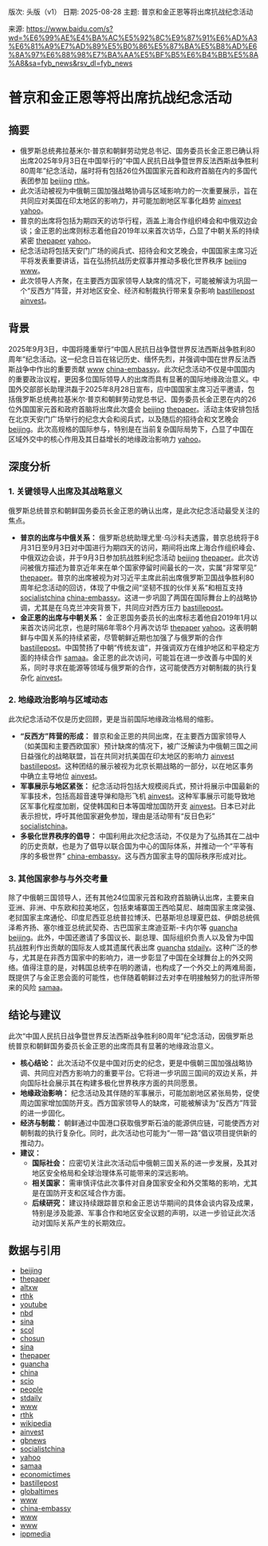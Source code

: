 版次: 头版（v1）
日期: 2025-08-28
主题: 普京和金正恩等将出席抗战纪念活动

来源: https://www.baidu.com/s?wd=%E6%99%AE%E4%BA%AC%E5%92%8C%E9%87%91%E6%AD%A3%E6%81%A9%E7%AD%89%E5%B0%86%E5%87%BA%E5%B8%AD%E6%8A%97%E6%88%98%E7%BA%AA%E5%BF%B5%E6%B4%BB%E5%8A%A8&sa=fyb_news&rsv_dl=fyb_news

# 普京和金正恩等将出席抗战纪念活动

## 摘要
- 俄罗斯总统弗拉基米尔·普京和朝鲜劳动党总书记、国务委员长金正恩已确认将出席2025年9月3日在中国举行的“中国人民抗日战争暨世界反法西斯战争胜利80周年”纪念活动，届时将有包括26位外国国家元首和政府首脑在内的多国代表团参加 [beijing](https://vertexaisearch.cloud.google.com/grounding-api-redirect/AUZIYQFI4HEfHfOhgC9TJXo1HsF749D6Jfle2u8XQZg2yHEZvJi4LHCmxWT5yxwJmpO20gNf73lOSJvwGZdJ-sAKOg-6CcYew22NfPd3r-6gs328tkqgHVdkX46ixRpkQpR_OyjpkW5L3hVNWia6kT0Dh-13NA-crMY4Ja8-IRHnnkMnaTY=) [rthk](https://vertexaisearch.cloud.google.com/grounding-api-redirect/AUZIYQFDODBmn7yyWJtaTvGAjz2zylry597UZ3uBYhWjIpFJ6i0_p8tRtY8pe8iC7aiMdWIZQ1TZRc4M9yscS0Dfln68hBUdqMnALk16nmsgOiPcITcSCDNH29JwHj0OAnPCKop68LjQiq2M3nxD-rQwOZ51kN0T9s1L_uBK)。
- 此次活动被视为中俄朝三国加强战略协调与区域影响力的一次重要展示，旨在共同应对美国在印太地区的影响力，并可能加剧地区军事化趋势 [ainvest](https://vertexaisearch.cloud.google.com/grounding-api-redirect/AUZIYQESnithEVifrdF7CGWhz-GAJFN8ArYhqM_13atNnBQFdSAuDld-heAFSRQGgLCOcDxrUFwEruDMBFMAFSLteIczBl05Evn2G-z0BX5FExrcVD9cIeEha0ZPHM9WWBfzD1NpkRkgTdZqa1qtLirFHN9gMbt9ZMszllIeEzOBux1GHN3b76E2iMLxQz_LHkVfmr651b5B2eXjVUrv-xw6TN1u2P764RFnonxjoWzN7J8jf1GD8NR14RQQ3eezAbSVvncqOIQswfdPYLUwJbRKsymQrvzjVTXS3W0P5g==) [yahoo](https://vertexaisearch.cloud.google.com/grounding-api-redirect/AUZIYQH0e6ueZGrdLEWw3oyJt6nzKh0RGgiqRS450rRJ0Hdt8jT9lMlwcKC5ufyfhg8h-T5bt0Zxdh2h7fGbK8LRhtcfPhQOaQOMNn0uCH9DyeeOHg88YVrXYOSqhhGP61kkrKdeEFsF_AFqFxctsYmgCna2HGGhYZiqJ1XOIjJ-)。
- 普京的出席将包括为期四天的访华行程，涵盖上海合作组织峰会和中俄双边会谈；金正恩的出席则标志着他自2019年以来首次访华，凸显了中朝关系的持续紧密 [thepaper](https://vertexaisearch.cloud.google.com/grounding-api-redirect/AUZIYQG9CvzQFNUToaisyFRpJr9J2GI_tWFHcsr68QRlViv_xEPF6dZLwOuspOiH9E8fAXz0z4DOSieuS3dEZhk3hPTBi1zHQMyjb2-H1Vp4btnyZbBz32bk4dopQYWy8kQnJI5AANuo-tmXATICbPK3) [yahoo](https://vertexaisearch.cloud.google.com/grounding-api-redirect/AUZIYQH0e6ueZGrdLEWw3oyJt6nzKh0RGgiqRS450rRJ0Hdt8jT9lMlwcKC5ufyfhg8h-T5bt0Zxdh2h7fGbK8LRhtcfPhQOaQOMNn0uCH9DyeeOHg88YVrXYOSqhhGP61kkrKdeEFsF_AFqFxctsYmgCna2HGGhYZiqJ1XOIjJ-)。
- 纪念活动将包括天安门广场的阅兵式、招待会和文艺晚会，中国国家主席习近平将发表重要讲话，旨在弘扬抗战历史叙事并推动多极化世界秩序 [beijing](https://vertexaisearch.cloud.google.com/grounding-api-redirect/AUZIYQFI4HEfHfOhgC9TJXo1HsF749D6Jfle2u8XQZg2yHEZvJi4LHCmxWT5yxwJmpO20gNf73lOSJvwGZdJ-sAKOg-6CcYew22NfPd3r-6gs328tkqgHVdkX46ixRpkQpR_OyjpkW5L3hVNWia6kT0Dh-13NA-crMY4Ja8-IRHnnkMnaTY=) [www](https://vertexaisearch.cloud.google.com/grounding-api-redirect/AUZIYQGrOSWSX_zjHIzWOv6hxyt8_cCHvRI4nL1y707eCh2AbrgJ_4YnSJCmAjZa2lq_fUMi_XBPi2WWJ0p-DBMttfgKjMPemylEOr18rc2Xf-2kUkd3QDcLeKQgOaNVnvMfOWHBJsfcXLXwmnD8LPSax5XuoEGoYZMd0)。
- 此次领导人齐聚，在主要西方国家领导人缺席的情况下，可能被解读为巩固一个“反西方”阵营，并对地区安全、经济和制裁执行带来复杂影响 [bastillepost](https://vertexaisearch.cloud.google.com/grounding-api-redirect/AUZIYQHF4zyHToif7Xp25cgXzQZq0BMIxOB56p7iHwMtvDa010AC0NQ0p19kjKODorOv7nrR7aKedmNvTpoxzPJyww5bjJM7N-2SgdmTyI8VQiUtJTf9nIr0mWnVvGwGtARxcZ_KpNZqA9VlGbWlhFkwrD4NgiuGnDoTpDYjldWyUeTVT8hz38QHL-6XJWAoFaNfwS5xOAovMj1v83U7nFCH_GyMFZFWbmdkox4AyYI4A1NOyCN8W70suKQuBaQmmlR8LFa_ew==) [ainvest](https://vertexaisearch.cloud.google.com/grounding-api-redirect/AUZIYQESnithEVifrdF7CGWhz-GAJFN8ArYhqM_13atNnBQFdSAuDld-heAFSRQGgLCOcDxrUFwEruDMBFMAFSLteIczBl05Evn2G-z0BX5FExrcVD9cIeEha0ZPHM9WWBfzD1NpkRkgTdZqa1qtLirFHN9gMbt9ZMszllIeEzOBux1GHN3b76E2iMLxQz_LHkVfmr651b5B2eXjVUrv-xw6TN1u2P764RFnonxjoWzN7J8jf1GD8NR14RQQ3eezAbSVvncqOIQswfdPYLUwJbRKsymQrvzjVTXS3W0P5g==)。

## 背景
2025年9月3日，中国将隆重举行“中国人民抗日战争暨世界反法西斯战争胜利80周年”纪念活动。这一纪念日旨在铭记历史、缅怀先烈，并强调中国在世界反法西斯战争中作出的重要贡献 [www](https://vertexaisearch.cloud.google.com/grounding-api-redirect/AUZIYQGrOSWSX_zjHIzWOv6hxyt8_cCHvRI4nL1y707eCh2AbrgJ_4YnSJCmAjZa2lq_fUMi_XBPi2WWJ0p-DBMttfgKjMPemylEOr18rc2Xf-2kUkd3QDcLeKQgOaNVnvMfOWHBJsfcXLXwmnD8LPSax5XuoEGoYZMd0) [china-embassy](https://vertexaisearch.cloud.google.com/grounding-api-redirect/AUZIYQGrOSWSX_zjHIzWOv6hxyt8_cCHvRI4nL1y707eCh2AbrgJ_4YnSJCmAjZa2lq_fUMi_XBPi2WWJ0p-DBMttfgKjMPemylEOr18rc2Xf-2kUkd3QDcLeKQgOaNVnvMfOWHBJsfcXLXwmnD8LPSax5XuoEGoYZMd1)。此次纪念活动不仅是中国国内的重要政治议程，更因多位国际领导人的出席而具有显著的国际地缘政治意义。中国外交部部长助理洪磊于2025年8月28日宣布，应中国国家主席习近平邀请，包括俄罗斯总统弗拉基米尔·普京和朝鲜劳动党总书记、国务委员长金正恩在内的26位外国国家元首和政府首脑将出席此次盛会 [beijing](https://vertexaisearch.cloud.google.com/grounding-api-redirect/AUZIYQFI4HEfHfOhgC9TJXo1HsF749D6Jfle2u8XQZg2yHEZvJi4LHCmxWT5yxwJmpO20gNf73lOSJvwGZdJ-sAKOg-6CcYew22NfPd3r-6gs328tkqgHVdkX46ixRpkQpR_OyjpkW5L3hVNWia6kT0Dh-13NA-crMY4Ja8-IRHnnkMnaTY=) [thepaper](https://vertexaisearch.cloud.google.com/grounding-api-redirect/AUZIYQG9CvzQFNUToaisyFRpJr9J2GI_tWFHcsr68QRlViv_xEPF6dZLwOuspOiH9E8fAXz0z4DOSieuS3dEZhk3hPTBi1zHQMyjb2-H1Vp4btnyZbBz32bk4dopQYWy8kQnJI5AANuo-tmXATICbPK3)。活动主体安排包括在北京天安门广场举行的纪念大会和阅兵式，以及随后的招待会和文艺晚会 [beijing](https://vertexaisearch.cloud.google.com/grounding-api-redirect/AUZIYQFI4HEfHfOhgC9TJXo1HsF749D6Jfle2u8XQZg2yHEZvJi4LHCmxWT5yxwJmpO20gNf73lOSJvwGZdJ-sAKOg-6CcYew22NfPd3r-6gs328tkqgHVdkX46ixRpkQpR_OyjpkW5L3hVNWia6kT0Dh-13NA-crMY4Ja8-IRHnnkMnaTY=)。此次高规格的国际参与，特别是在当前复杂国际局势下，凸显了中国在区域外交中的核心作用及其日益增长的地缘政治影响力 [yahoo](https://vertexaisearch.cloud.google.com/grounding-api-redirect/AUZIYQH0e6ueZGrdLEWw3oyJt6nzKh0RGgiqRS450rRJ0Hdt8jT9lMlwcKC5ufyfhg8h-T5bt0Zxdh2h7fGbK8LRhtcfPhQOaQOMNn0uCH9DyeeOHg88YVrXYOSqhhGP61kkrKdeEFsF_AFqFxctsYmgCna2HGGhYZiqJ1XOIjJ-)。

## 深度分析

### 1. 关键领导人出席及其战略意义
俄罗斯总统普京和朝鲜国务委员长金正恩的确认出席，是此次纪念活动最受关注的焦点。
- **普京的出席与中俄关系：** 俄罗斯总统助理尤里·乌沙科夫透露，普京总统将于8月31日至9月3日对中国进行为期四天的访问，期间将出席上海合作组织峰会、中俄双边会谈，并于9月3日参加抗战胜利纪念活动 [beijing](https://vertexaisearch.cloud.google.com/grounding-api-redirect/AUZIYQFI4HEfHfOhgC9TJXo1HsF749D6Jfle2u8XQZg2yHEZvJi4LHCmxWT5yxwJmpO20gNf73lOSJvwGZdJ-sAKOg-6CcYew22NfPd3r-6gs328tkqgHVdkX46ixRpkQpR_OyjpkW5L3hVNWia6kT0Dh-13NA-crMY4Ja8-IRHnnkMnaTY=) [thepaper](https://vertexaisearch.cloud.google.com/grounding-api-redirect/AUZIYQG9CvzQFNUToaisyFRpJr9J2GI_tWFHcsr68QRlViv_xEPF6dZLwOuspOiH9E8fAXz0z4DOSieuS3dEZhk3hPTBi1zHQMyjb2-H1Vp4btnyZbBz32bk4dopQYWy8kQnJI5AANuo-tmXATICbPK3)。此次访问被俄方描述为普京近年来在单个国家停留时间最长的一次，实属“非常罕见” [thepaper](https://vertexaisearch.cloud.google.com/grounding-api-redirect/AUZIYQG9CvzQFNUToaisyFRpJr9J2GI_tWFHcsr68QRlViv_xEPF6dZLwOuspOiH9E8fAXz0z4DOSieuS3dEZhk3hPTBi1zHQMyjb2-H1Vp4btnyZbBz32bk4dopQYWy8kQnJI5AANuo-tmXATICbPK3)。普京的出席被视为对习近平主席此前出席俄罗斯卫国战争胜利80周年纪念活动的回访，体现了中俄之间“坚韧不拔的伙伴关系”和相互支持 [socialistchina](https://vertexaisearch.cloud.google.com/grounding-api-redirect/AUZIYQFw2ZJoafU1h3b5sr9BO81AV0gREIIDkNhcoR6LPlAWtS94dgL1NnX1XLMmaw-EJEi8K9B6vYQmmIck9ei6xK4tCvxH7sjXMa2jyec31em49ZyrMTKCz4y7budi4lIiw16FcOESW0rjTShgAHY8CpTd4s49ZZoaY0z3vNj6jDe4zSWrUEaec4uNlPNadgUrqJGbWYqnnTdAt06_v-XoA2tgrGPN5FNy) [china-embassy](https://vertexaisearch.cloud.google.com/grounding-api-redirect/AUZIYQGrOSWSX_zjHIzWOv6hxyt8_cCHvRI4nL1y707eCh2AbrgJ_4YnSJCmAjZa2lq_fUMi_XBPi2WWJ0p-DBMttfgKjMPemylEOr18rc2Xf-2kUkd3QDcLeKQgOaNVnvMfOWHBJsfcXLXwmnD8LPSax5XuoEGoYZMd1)。这进一步巩固了两国在国际舞台上的战略协调，尤其是在乌克兰冲突背景下，共同应对西方压力 [bastillepost](https://vertexaisearch.cloud.google.com/grounding-api-redirect/AUZIYQHF4zyHToif7Xp25cgXzQZq0BMIxOB56p7iHwMtvDa010AC0NQ0p19kjKODorOv7nrR7aKedmNvTpoxzPJyww5bjJM7N-2SgdmTyI8VQiUtJTf9nIr0mWnVvGwGtARxcZ_KpNZqA9VlGbWlhFkwrD4NgiuGnDoTpDYjldWyUeTVT8hz38QHL-6XJWAoFaNfwS5xOAovMj1v83U7nFCH_GyMFZFWbmdkox4AyYI4A1NOyCN8W70suKQuBaQmmlR8LFa_ew==)。
- **金正恩的出席与中朝关系：** 金正恩国务委员长的出席标志着他自2019年1月以来首次访问北京，也是时隔6年零8个月再次访华 [thepaper](https://vertexaisearch.cloud.google.com/grounding-api-redirect/AUZIYQG9CvzQFNUToaisyFRpJr9J2GI_tWFHcsr68QRlViv_xEPF6dZLwOuspOiH9E8fAXz0z4DOSieuS3dEZhk3hPTBi1zHQMyjb2-H1Vp4btnyZbBz32bk4dopQYWy8kQnJI5AANuo-tmXATICbPK3) [yahoo](https://vertexaisearch.cloud.google.com/grounding-api-redirect/AUZIYQH0e6ueZGrdLEWw3oyJt6nzKh0RGgiqRS450rRJ0Hdt8jT9lMlwcKC5ufyfhg8h-T5bt0Zxdh2h7fGbK8LRhtcfPhQOaQOMNn0uCH9DyeeOHg88YVrXYOSqhhGP61kkrKdeEFsF_AFqFxctsYmgCna2HGGhYZiqJ1XOIjJ-)。这表明朝鲜与中国关系的持续紧密，尽管朝鲜近期也加强了与俄罗斯的合作 [bastillepost](https://vertexaisearch.cloud.google.com/grounding-api-redirect/AUZIYQHF4zyHToif7Xp25cgXzQZq0BMIxOB56p7iHwMtvDa010AC0NQ0p19kjKODorOv7nrR7aKedmNvTpoxzPJyww5bjJM7N-2SgdmTyI8VQiUtJTf9nIr0mWnVvGwGtARxcZ_KpNZqA9VlGbWlhFkwrD4NgiuGnDoTpDYjldWyUeTVT8hz38QHL-6XJWAoFaNfwS5xOAovMj1v83U7nFCH_GyMFZFWbmdkox4AyYI4A1NOyCN8W70suKQuBaQmmlR8LFa_ew==)。中国赞扬了中朝“传统友谊”，并强调双方在维护地区和平稳定方面的持续合作 [samaa](https://vertexaisearch.cloud.google.com/grounding-api-redirect/AUZIYQF4zr-pAfaWfQVvyDVBlwrk73dwl-iIpuCUX2ELg2aXMhI--cwnGkze98pVmy-lYrXkQHUp-QbH_mnQgjjLBjBV7cz7MPYESL1S0b06qqv--iwXvkV0vKcrgYg_I9C3YxslCZOZOpC74ecnqEzLlaGU9P0Nt8yKEasqvxffdbkadzVMGWXlTZA27lViqhZDsU63ssHf)。金正恩的此次访问，可能旨在进一步改善与中国的关系，同时寻求在能源等领域与俄罗斯的合作，这可能使西方对朝制裁的执行复杂化 [ainvest](https://vertexaisearch.cloud.google.com/grounding-api-redirect/AUZIYQESnithEVifrdF7CGWhz-GAJFN8ArYhqM_13atNnBQFdSAuDld-heAFSRQGgLCOcDxrUFwEruDMBFMAFSLteIczBl05Evn2G-z0BX5FExrcVD9cIeEha0ZPHM9WWBfzD1NpkRkgTdZqa1qtLirFHN9gMbt9ZMszllIeEzOBux1GHN3b76E2iMLxQz_LHkVfmr651b5B2eXjVUrv-xw6TN1u2P764RFnonxjoWzN7J8jf1GD8NR14RQQ3eezAbSVvncqOIQswfdPYLUwJbRKsymQrvzjVTXS3W0P5g==)。

### 2. 地缘政治影响与区域动态
此次纪念活动不仅是历史回顾，更是当前国际地缘政治格局的缩影。
- **“反西方”阵营的形成：** 普京和金正恩的共同出席，在主要西方国家领导人（如美国和主要西欧国家）预计缺席的情况下，被广泛解读为中俄朝三国之间日益强化的战略联盟，旨在共同对抗美国在印太地区的影响力 [ainvest](https://vertexaisearch.cloud.google.com/grounding-api-redirect/AUZIYQESnithEVifrdF7CGWhz-GAJFN8ArYhqM_13atNnBQFdSAuDld-heAFSRQGgLCOcDxrUFwEruDMBFMAFSLteIczBl05Evn2G-z0BX5FExrcVD9cIeEha0ZPHM9WWBfzD1NpkRkgTdZqa1qtLirFHN9gMbt9ZMszllIeEzOBux1GHN3b76E2iMLxQz_LHkVfmr651b5B2eXjVUrv-xw6TN1u2P764RFnonxjoWzN7J8jf1GD8NR14RQQ3eezAbSVvncqOIQswfdPYLUwJbRKsymQrvzjVTXS3W0P5g==) [bastillepost](https://vertexaisearch.cloud.google.com/grounding-api-redirect/AUZIYQHF4zyHToif7Xp25cgXzQZq0BMIxOB56p7iHwMtvDa010AC0NQ0p19kjKODorOv7nrR7aKedmNvTpoxzPJyww5bjJM7N-2SgdmTyI8VQiUtJTf9nIr0mWnVvGwGtARxcZ_KpNZqA9VlGbWlhFkwrD4NgiuGnDoTpDYjldWyUeTVT8hz38QHL-6XJWAoFaNfwS5xOAovMj1v83U7nFCH_GyMFZFWbmdkox4AyYI4A1NOyCN8W70suKQuBaQmmlR8LFa_ew==)。这种团结的展示被视为北京长期战略的一部分，以在地区事务中确立主导地位 [ainvest](https://vertexaisearch.cloud.google.com/grounding-api-redirect/AUZIYQESnithEVifrdF7CGWhz-GAJFN8ArYhqM_13atNnBQFdSAuDld-heAFSRQGgLCOcDxrUFwEruDMBFMAFSLteIczBl05Evn2G-z0BX5FExrcVD9cIeEha0ZPHM9WWBfzD1NpkRkgTdZqa1qtLirFHN9gMbt9ZMszllIeEzOBux1GHN3b76E2iMLxQz_LHkVfmr651b5B2eXjVUrv-xw6TN1u2P764RFnonxjoWzN7J8jf1GD8NR14RQQ3eezAbSVvncqOIQswfdPYLUwJbRKsymQrvzjVTXS3W0P5g==)。
- **军事展示与地区紧张：** 纪念活动将包括大规模阅兵式，预计将展示中国最新的军事技术，包括高超音速导弹和隐形飞机 [ainvest](https://vertexaisearch.cloud.google.com/grounding-api-redirect/AUZIYQESnithEVifrdF7CGWhz-GAJFN8ArYhqM_13atNnBQFdSAuDld-heAFSRQGgLCOcDxrUFwEruDMBFMAFSLteIczBl05Evn2G-z0BX5FExrcVD9cIeEha0ZPHM9WWBfzD1NpkRkgTdZqa1qtLirFHN9gMbt9ZMszllIeEzOBux1GHN3b76E2iMLxQz_LHkVfmr651b5B2eXjVUrv-xw6TN1u2P764RFnonxjoWzN7J8jf1GD8NR14RQQ3eezAbSVvncqOIQswfdPYLUwJbRKsymQrvzjVTXS3W0P5g==)。这种军事展示可能导致地区军事化程度加剧，促使韩国和日本等国增加国防开支 [ainvest](https://vertexaisearch.cloud.google.com/grounding-api-redirect/AUZIYQESnithEVifrdF7CGWhz-GAJFN8ArYhqM_13atNnBQFdSAuDld-heAFSRQGgLCOcDxrUFwEruDMBFMAFSLteIczBl05Evn2G-z0BX5FExrcVD9cIeEha0ZPHM9WWBfzD1NpkRkgTdZqa1qtLirFHN9gMbt9ZMszllIeEzOBux1GHN3b76E2iMLxQz_LHkVfmr651b5B2eXjVUrv-xw6TN1u2P764RFnonxjoWzN7J8jf1GD8NR14RQQ3eezAbSVvncqOIQswfdPYLUwJbRKsymQrvzjVTXS3W0P5g==)。日本已对此表示担忧，呼吁其他国家避免参加，理由是活动带有“反日色彩” [socialistchina](https://vertexaisearch.cloud.google.com/grounding-api-redirect/AUZIYQFw2ZJoafU1h3b5sr9BO81AV0gREIIDkNhcoR6LPlAWtS94dgL1NnX1XLMmaw-EJEi8K9B6vYQmmIck9ei6xK4tCvxH7sjXMa2jyec31em49ZyrMTKCz4y7budi4lIiw16FcOESW0rjTShgAHY8CpTd4s49ZZoaY0z3vNj6jDe4zSWrUEaec4uNlPNadgUrqJGbWYqnnTdAt06_v-XoA2tgrGPN5FNy)。
- **多极化世界秩序的倡导：** 中国利用此次纪念活动，不仅是为了弘扬其在二战中的历史贡献，也是为了倡导以联合国为中心的国际体系，并推动一个“平等有序的多极世界” [china-embassy](https://vertexaisearch.cloud.google.com/grounding-api-redirect/AUZIYQGrOSWSX_zjHIzWOv6hxyt8_cCHvRI4nL1y707eCh2AbrgJ_4YnSJCmAjZa2lq_fUMi_XBPi2WWJ0p-DBMttfgKjMPemylEOr18rc2Xf-2kUkd3QDcLeKQgOaNVnvMfOWHBJsfcXLXwmnD8LPSax5XuoEGoYZMd1)。这与西方国家主导的国际秩序形成对比。

### 3. 其他国家参与与外交考量
除了中俄朝三国领导人，还有其他24位国家元首和政府首脑确认出席，主要来自亚洲、非洲、中东欧和拉美地区，包括柬埔寨国王西哈莫尼、越南国家主席梁强、老挝国家主席通伦、印度尼西亚总统普拉博沃、巴基斯坦总理夏巴兹、伊朗总统佩泽希齐扬、塞尔维亚总统武契奇、古巴国家主席迪亚斯-卡内尔等 [guancha](https://vertexaisearch.cloud.google.com/grounding-api-redirect/AUZIYQG9CvzQFNUToaisyFRpJr9J2GI_tWFHcsr68QRlViv_xEPF6dZLwOuspOiH9E8fAXz0z4DOSieuS3dEZhk3hPTBi1zHQMyjb2-H1Vp4btnyZbBz32bk4dopQYWy8kQnJI5AANuo-tmXATICbPK31) [beijing](https://vertexaisearch.cloud.google.com/grounding-api-redirect/AUZIYQFI4HEfHfOhgC9TJXo1HsF749D6Jfle2u8XQZg2yHEZvJi4LHCmxWT5yxwJmpO20gNf73lOSJvwGZdJ-sAKOg-6CcYew22NfPd3r-6gs328tkqgHVdkX46ixRpkQpR_OyjpkW5L3hVNWia6kT0Dh-13NA-crMY4Ja8-IRHnnkMnaTY=)。此外，中国还邀请了多国议长、副总理、国际组织负责人以及曾为中国抗战胜利作出贡献的国际友人或其遗属代表出席 [guancha](https://vertexaisearch.cloud.google.com/grounding-api-redirect/AUZIYQG9CvzQFNUToaisyFRpJr9J2GI_tWFHcsr68QRlViv_xEPF6dZLwOuspOiH9E8fAXz0z4DOSieuS3dEZhk3hPTBi1zHQMyjb2-H1Vp4btnyZbBz32bk4dopQYWy8kQnJI5AANuo-tmXATICbPK31) [stdaily](https://vertexaisearch.cloud.google.com/grounding-api-redirect/AUZIYQG9CvzQFNUToaisyFRpJr9J2GI_tWFHcsr68QRlViv_xEPF6dZLwOuspOiH9E8fAXz0z4DOSieuS3dEZhk3hPTBi1zHQMyjb2-H1Vp4btnyZbBz32bk4dopQYWy8kQnJI5AANuo-tmXATICbPK35)。这种广泛的参与，尤其是在非西方国家中的影响力，进一步彰显了中国在全球舞台上的外交网络。值得注意的是，对韩国总统李在明的邀请，也构成了一个外交上的两难局面，既提供了与金正恩会面的可能性，也伴随着朝鲜过去对李在明接触努力的批评所带来的风险 [samaa](https://vertexaisearch.cloud.google.com/grounding-api-redirect/AUZIYQF4zr-pAfaWfQVvyDVBlwrk73dwl-iIpuCUX2ELg2aXMhI--cwnGkze98pVmy-lYrXkQHUp-QbH_mnQgjjLBjBV7cz7MPYESL1S0b06qqv--iwXvkV0vKcrgYg_I9C3YxslCZOZOpC74ecnqEzLlaGU9P0Nt8yKEasqvxffdbkadzVMGWXlTZA27lViqhZDsU63ssHf)。

## 结论与建议
此次“中国人民抗日战争暨世界反法西斯战争胜利80周年”纪念活动，因俄罗斯总统普京和朝鲜国务委员长金正恩的出席而具有显著的地缘政治意义。
- **核心结论：** 此次活动不仅是中国对历史的纪念，更是中俄朝三国加强战略协调、共同应对西方影响力的重要平台。它将进一步巩固三国间的双边关系，并向国际社会展示其在构建多极化世界秩序方面的共同愿景。
- **地缘政治影响：** 纪念活动及其伴随的军事展示，可能加剧地区紧张局势，促使周边国家增加国防开支。西方国家领导人的缺席，可能被解读为“反西方”阵营的进一步固化。
- **经济与制裁：** 朝鲜通过中国港口获取俄罗斯石油的能源供应链，可能使西方对朝制裁的执行复杂化。同时，此次活动也可能为“一带一路”倡议项目提供新的推动力。
- **建议：**
    - **国际社会：** 应密切关注此次活动后中俄朝三国关系的进一步发展，及其对地区安全格局和全球治理体系可能带来的深远影响。
    - **相关国家：** 需审慎评估此次事件对自身国家安全和外交策略的影响，尤其是在国防开支和区域合作方面。
    - **后续研究：** 建议持续跟踪普京和金正恩访华期间的具体会谈内容及成果，特别是涉及能源、军事合作和地区安全议题的声明，以进一步验证此次活动对国际关系产生的长期效应。

## 数据与引用
- [beijing](https://vertexaisearch.cloud.google.com/grounding-api-redirect/AUZIYQFI4HEfHfOhgC9TJXo1HsF749D6Jfle2u8XQZg2yHEZvJi4LHCmxWT5yxwJmpO20gNf73lOSJvwGZdJ-sAKOg-6CcYew22NfPd3r-6gs328tkqgHVdkX46ixRpkQpR_OyjpkW5L3hVNWia6kT0Dh-13NA-crMY4Ja8-IRHnnkMnaTY=)
- [thepaper](https://vertexaisearch.cloud.google.com/grounding-api-redirect/AUZIYQG9CvzQFNUToaisyFRpJr9J2GI_tWFHcsr68QRlViv_xEPF6dZLwOuspOiH9E8fAXz0z4DOSieuS3dEZhk3hPTBi1zHQMyjb2-H1Vp4btnyZbBz32bk4dopQYWy8kQnJI5AANuo-tmXATICbPK3)
- [altxw](https://vertexaisearch.cloud.google.com/grounding-api-redirect/AUZIYQHVBvaEOzdMVU3pWUWWOcyH-impstmZeNGYMrkPszZ9x1HDWgTKfLrWaXLOhMwaKd0LcpEdrk9RLC1ihMYTA9q7_9DtviqA907WDqutGqrGgMUJI5Ged-KcryCXfIx2wLUw9Mh5zY0Ghe-A2vXSkEbw)
- [rthk](https://vertexaisearch.cloud.google.com/grounding-api-redirect/AUZIYQHuInKn9sTp1UxDL8Hzr2lYUO35yEPLU_w-5PrUQiOKVr694BoGmhICme6HeMLRtXLPpk7H6B40WELoUeOxDJMC5yx2TlCgo7whQudS8LiHlJlGswiELxOZmBFgydWZlB8rrbPwLpfIbonKcXJN40oO9qIvTIE9lsLM-BXcyF10ffYpqD90BLhlH6bmncM=)
- [youtube](https://vertexaisearch.cloud.google.com/grounding-api-redirect/AUZIYQH080hfEjf-6hFrhRtz_1kvApY6jxpSQst7Kgx8RrLLIXMjcW3o6A_Jwtd0_0Oa0Mlpc_RWpeCJ5INCrrqHa7cNoWkHNSmPyZX4A3osOvyyfdsPm2731JownnWaX8Cvfc-HXqJhlA==)
- [nbd](https://vertexaisearch.cloud.google.com/grounding-api-redirect/AUZIYQHf5uXUZX5wrj2dzGXHKC90exwkuTBD7fqFV7xPtIORk8Y6LXDGNOE21hrDSbD3OV1WXL0nQySo0R4IOn6aBnH2qJUd74XP0gZCkk39skT-626zbXb80BVe2qEpXDPd_Ga2h1dS4aq8d4e9ZTcOHxY0rw==)
- [sina](https://vertexaisearch.cloud.google.com/grounding-api-redirect/AUZIYQHYyUXrV_66i6NaWW-q728TXTUthTvunKq-rxA12czXBmS42IkwTidUj89EVyHXNNB709njB0DcdYLiZsrij25RoHnEioe1-DZ_Lek1A-V9V4FndFFK52gCgrSw3xqsEheGPrBJlgrYD8ZuJO6QUFgIle7kQUDgm1Be3kqq4KsKXjrAPo8z74M=)
- [scol](https://vertexaisearch.cloud.google.com/grounding-api-redirect/AUZIYQFKaOutgKFLFB_rEFLYUUL_dI4nCJgdIVIDmTkP3Go8pFuO5njW4ZDFo8c0roMHy8UOg1Zwu11IzkwedTL5TbAZxbrTYvr0qQ574NRLzVS34NAzwa_jNVDJAQOSev5JfA==)
- [chosun](https://vertexaisearch.cloud.google.com/grounding-api-redirect/AUZIYQGeZiG3XZNLH3P1uM1sAXqRnuBgu4jfYBfxZB0A2ahvlQz_RjvS6vpZsYrlVXxswSZ8Jk6q_PC6Z20lpiSOa5z6rIDhLVMRiFNgDHokcyXBIaZPPOXt_Fzo4E5bXgmUwkHKbqjqdbqokWPGDRLjICeXvtM-3AZUPozL810DUavXkG4a2fAfYGZTOUbBebE9IwOVGw==)
- [sina](https://vertexaisearch.cloud.google.com/grounding-api-redirect/AUZIYQHExcA-QbXmcxdPhHVDHSODcgBaAOhpe_KyjNkraczCpOAid1S-TAABxUrb-N5k-2CeOaYkQg_bbtdA9hn8HC3ZcAcVGUuxpmW91hVgSfz57JvrgcokIXhGfVqWwcTREX3W1oy-kXcD4RFrs5EOkZqbVA-CPrw2itfV_T6KYw8bkABcyCdHAjjzkDmS61omAjQqo_Iz5tBr)
- [thepaper](https://vertexaisearch.cloud.google.com/grounding-api-redirect/AUZIYQG9CvzQFNUToaisyFRpJr9J2GI_tWFHcsr68QRlViv_xEPF6dZLwOuspOiH9E8fAXz0z4DOSieuS3dEZhk3hPTBi1zHQMyjb2-H1Vp4btnyZbBz32bk4dopQYWy8kQnJI5AANuo-tmXATICbPK30)
- [guancha](https://vertexaisearch.cloud.google.com/grounding-api-redirect/AUZIYQG9CvzQFNUToaisyFRpJr9J2GI_tWFHcsr68QRlViv_xEPF6dZLwOuspOiH9E8fAXz0z4DOSieuS3dEZhk3hPTBi1zHQMyjb2-H1Vp4btnyZbBz32bk4dopQYWy8kQnJI5AANuo-tmXATICbPK31)
- [china](https://vertexaisearch.cloud.google.com/grounding-api-redirect/AUZIYQG9CvzQFNUToaisyFRpJr9J2GI_tWFHcsr68QRlViv_xEPF6dZLwOuspOiH9E8fAXz0z4DOSieuS3dEZhk3hPTBi1zHQMyjb2-H1Vp4btnyZbBz32bk4dopQYWy8kQnJI5AANuo-tmXATICbPK32)
- [scio](https://vertexaisearch.cloud.google.com/grounding-api-redirect/AUZIYQG9CvzQFNUToaisyFRpJr9J2GI_tWFHcsr68QRlViv_xEPF6dZLwOuspOiH9E8fAXz0z4DOSieuS3dEZhk3hPTBi1zHQMyjb2-H1Vp4btnyZbBz32bk4dopQYWy8kQnJI5AANuo-tmXATICbPK33)
- [people](https://vertexaisearch.cloud.google.com/grounding-api-redirect/AUZIYQG9CvzQFNUToaisyFRpJr9J2GI_tWFHcsr68QRlViv_xEPF6dZLwOuspOiH9E8fAXz0z4DOSieuS3dEZhk3hPTBi1zHQMyjb2-H1Vp4btnyZbBz32bk4dopQYWy8kQnJI5AANuo-tmXATICbPK34)
- [stdaily](https://vertexaisearch.cloud.google.com/grounding-api-redirect/AUZIYQG9CvzQFNUToaisyFRpJr9J2GI_tWFHcsr68QRlViv_xEPF6dZLwOuspOiH9E8fAXz0z4DOSieuS3dEZhk3hPTBi1zHQMyjb2-H1Vp4btnyZbBz32bk4dopQYWy8kQnJI5AANuo-tmXATICbPK35)
- [www](https://vertexaisearch.cloud.google.com/grounding-api-redirect/AUZIYQG9CvzQFNUToaisyFRpJr9J2GI_tWFHcsr68QRlViv_xEPF6dZLwOuspOiH9E8fAXz0z4DOSieuS3dEZhk3hPTBi1zHQMyjb2-H1Vp4btnyZbBz32bk4dopQYWy8kQnJI5AANuo-tmXATICbPK36)
- [rthk](https://vertexaisearch.cloud.google.com/grounding-api-redirect/AUZIYQFDODBmn7yyWJtaTvGAjz2zylry597UZ3uBYhWjIpFJ6i0_p8tRtY8pe8iC7aiMdWIZQ1TZRc4M9yscS0Dfln68hBUdqMnALk16nmsgOiPcITcSCDNH29JwHj0OAnPCKop68LjQiq2M3nxD-rQwOZ51kN0T9s1L_uBK)
- [wikipedia](https://vertexaisearch.cloud.google.com/grounding-api-redirect/AUZIYQGrOSWSX_zjHIzWOv6hxyt8_cCHvRI4nL1y707eCh2AbrgJ_4YnSJCmAjZa2lq_fUMi_XBPi2WWJ0p-DBMttfgKjMPemylEOr18rc2Xf-2kUkd3QDcLeKQgOaNVnvMfOWHBJsfcXLXwmnD8LPSax5XuoEGoYZMd)
- [ainvest](https://vertexaisearch.cloud.google.com/grounding-api-redirect/AUZIYQESnithEVifrdF7CGWhz-GAJFN8ArYhqM_13atNnBQFdSAuDld-heAFSRQGgLCOcDxrUFwEruDMBFMAFSLteIczBl05Evn2G-z0BX5FExrcVD9cIeEha0ZPHM9WWBfzD1NpkRkgTdZqa1qtLirFHN9gMbt9ZMszllIeEzOBux1GHN3b76E2iMLxQz_LHkVfmr651b5B2eXjVUrv-xw6TN1u2P764RFnonxjoWzN7J8jf1GD8NR14RQQ3eezAbSVvncqOIQswfdPYLUwJbRKsymQrvzjVTXS3W0P5g==)
- [gbnews](https://vertexaisearch.cloud.google.com/grounding-api-redirect/AUZIYQHgVZbpaCyWzeTQCow0nb-y90Hc0Ui68Wmsfdn1cCdFspxBd0L3cAFevii1IZKM9AFjALvLHSajeO59UbKaq3I0N621mwKYwnaOCMFhJGUWb2fsrrv9huH669pGbipFU4gfwelPcmII-0bOJsYuVuZ5Yb9mURGnJTu0f6I0R3bb-cPyd3VjefcEXeVJEfH8O6yHbUtZDq0M2R3E)
- [socialistchina](https://vertexaisearch.cloud.google.com/grounding-api-redirect/AUZIYQFw2ZJoafU1h3b5sr9BO81AV0gREIIDkNhcoR6LPlAWtS94dgL1NnX1XLMmaw-EJEi8K9B6vYQmmIck9ei6xK4tCvxH7sjXMa2jyec31em49ZyrMTKCz4y7budi4lIiw16FcOESW0rjTShgAHY8CpTd4s49ZZoaY0z3vNj6jDe4zSWrUEaec4uNlPNadgUrqJGbWYqnnTdAt06_v-XoA2tgrGPN5FNy)
- [yahoo](https://vertexaisearch.cloud.google.com/grounding-api-redirect/AUZIYQH0e6ueZGrdLEWw3oyJt6nzKh0RGgiqRS450rRJ0Hdt8jT9lMlwcKC5ufyfhg8h-T5bt0Zxdh2h7fGbK8LRhtcfPhQOaQOMNn0uCH9DyeeOHg88YVrXYOSqhhGP61kkrKdeEFsF_AFqFxctsYmgCna2HGGhYZiqJ1XOIjJ-)
- [samaa](https://vertexaisearch.cloud.google.com/grounding-api-redirect/AUZIYQF4zr-pAfaWfQVvyDVBlwrk73dwl-iIpuCUX2ELg2aXMhI--cwnGkze98pVmy-lYrXkQHUp-QbH_mnQgjjLBjBV7cz7MPYESL1S0b06qqv--iwXvkV0vKcrgYg_I9C3YxslCZOZOpC74ecnqEzLlaGU9P0Nt8yKEasqvxffdbkadzVMGWXlTZA27lViqhZDsU63ssHf)
- [economictimes](https://vertexaisearch.cloud.google.com/grounding-api-redirect/AUZIYQE2n_-M2lBK3sc-Z_ge2fYxMU8rB9XniAL5KqzuWEEwG5CcuJRScDGKMPsydSZsh-V0rNnxNSJSBl15N6_Jx4yU1leA1okWf4MOMGq5A8dcVllsB5aTBFbA9xnaetpwFYXLoWdoNghpqnsz3QjOxO7vsSYfFLg3bNOJxI2AjtT6QPd8Rd62Gg4eyn-joMi24KZfQCikDXfGtqga0ZBLkV5gmZ-Hi7_Jz6dSL7IPxqNCooTOlUBRaR_pVQ11Qe5oUOjkiAZZIitRGQ==)
- [bastillepost](https://vertexaisearch.cloud.google.com/grounding-api-redirect/AUZIYQHF4zyHToif7Xp25cgXzQZq0BMIxOB56p7iHwMtvDa010AC0NQ0p19kjKODorOv7nrR7aKedmNvTpoxzPJyww5bjJM7N-2SgdmTyI8VQiUtJTf9nIr0mWnVvGwGtARxcZ_KpNZqA9VlGbWlhFkwrD4NgiuGnDoTpDYjldWyUeTVT8hz38QHL-6XJWAoFaNfwS5xOAovMj1v83U7nFCH_GyMFZFWbmdkox4AyYI4A1NOyCN8W70suKQuBaQmmlR8LFa_ew==)
- [globaltimes](https://vertexaisearch.cloud.google.com/grounding-api-redirect/AUZIYQEm0ziinCA-RcWz4WykPFk3fx1MW8F22prHNPRtwi4s-LdX9LJZAcPh-UWbA78rzqpR7ez8bJ624Y-VYMIipk0HoLthK1Jszj7ZZHvbH1z4ZWKzV56TsWSnvHKfFQIfZYcY_-7oMnFUVkeh4CG3V2Ga)
- [www](https://vertexaisearch.cloud.google.com/grounding-api-redirect/AUZIYQGrOSWSX_zjHIzWOv6hxyt8_cCHvRI4nL1y707eCh2AbrgJ_4YnSJCmAjZa2lq_fUMi_XBPi2WWJ0p-DBMttfgKjMPemylEOr18rc2Xf-2kUkd3QDcLeKQgOaNVnvMfOWHBJsfcXLXwmnD8LPSax5XuoEGoYZMd0)
- [china-embassy](https://vertexaisearch.cloud.google.com/grounding-api-redirect/AUZIYQGrOSWSX_zjHIzWOv6hxyt8_cCHvRI4nL1y707eCh2AbrgJ_4YnSJCmAjZa2lq_fUMi_XBPi2WWJ0p-DBMttfgKjMPemylEOr18rc2Xf-2kUkd3QDcLeKQgOaNVnvMfOWHBJsfcXLXwmnD8LPSax5XuoEGoYZMd1)
- [www](https://vertexaisearch.cloud.google.com/grounding-api-redirect/AUZIYQGrOSWSX_zjHIzWOv6hxyt8_cCHvRI4nL1y707eCh2AbrgJ_4YnSJCmAjZa2lq_fUMi_XBPi2WWJ0p-DBMttfgKjMPemylEOr18rc2Xf-2kUkd3QDcLeKQgOaNVnvMfOWHBJsfcXLXwmnD8LPSax5XuoEGoYZMd2)
- [www](https://vertexaisearch.cloud.google.com/grounding-api-redirect/AUZIYQGrOSWSX_zjHIzWOv6hxyt8_cCHvRI4nL1y707eCh2AbrgJ_4YnSJCmAjZa2lq_fUMi_XBPi2WWJ0p-DBMttfgKjMPemylEOr18rc2Xf-2kUkd3QDcLeKQgOaNVnvMfOWHBJsfcXLXwmnD8LPSax5XuoEGoYZMd3)
- [ippmedia](https://vertexaisearch.cloud.google.com/grounding-api-redirect/AUZIYQGrOSWSX_zjHIzWOv6hxyt8_cCHvRI4nL1y707eCh2AbrgJ_4YnSJCmAjZa2lq_fUMi_XBPi2WWJ0p-DBMttfgKjMPemylEOr18rc2Xf-2kUkd3QDcLeKQgOaNVnvMfOWHBJsfcXLXwmnD8LPSax5XuoEGoYZMd4)